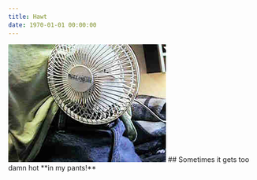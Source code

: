 ```yaml
---
title: Hawt
date: 1970-01-01 00:00:00
---
```


<img src="../assets/images/inmypants/011.jpg">
## Sometimes it gets too damn hot **in my pants!**
